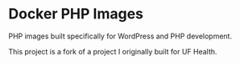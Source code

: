 # Docker PHP Images

PHP images built specifically for WordPress and PHP development. 

This project is a fork of a project I originally built for UF Health.
